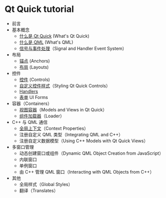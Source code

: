 # Qt Quick tutorial

 - 前言
 - 基本概念
   - [什么是 Qt Quick](Concepts/Qt%20Quick.md) (What's Qt Quick)
   - [什么是 QML](Concepts/Qt%20Quick.md) (What's QML)
   - [信号与事件处理](Concepts/Signal&Handler.md)（Signal and Handler Event System）
 - 布局
   - [锚点](Layouts/Anchors.md) (Anchors)
   - [布局](Layouts/Layouts.md) (Layouts)
 - 控件
   - [控件](Controls/Controls.md) (Controls)
   - [自定义控件样式](./Controls/Customizing%20Controls.md)（Styling Qt Quick Controls）
   - [Handlers](Controls/Handlers.md)
   - [表单](Controls/UI%20Forms.md) UI Forms
 - 容器（Containers）
   - [视图容器](Containers/Views.md)（Models and Views in Qt Quick）
   - [组件加载器](Containers/Loader.md)（Loader）
 - C++ 与 QML 通信
   - [全局上下文](Integrating/Context-Properties.md)（Context Properties）
   - 注册自定义 QML 类型（Integrating QML and C++）
   - 注册自定义数据模型（Using C++ Models with Qt Quick Views）
 - 多窗口管理
   - 动态创建窗口或组件（Dynamic QML Object Creation from JavaScript）
   - 内联窗口
   - 单例窗口
   - 由 C++ 管理 QML 窗口（Interacting with QML Objects from C++）
 - 其他
   - 全局样式（Global Styles）
   - 翻译（Translates）

